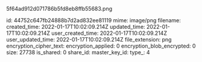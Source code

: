 5f64ad912d071786b5fd8eb8ffb55683.png

id: 44752c647fb24888b7d2ad832ee81119
mime: image/png
filename: 
created_time: 2022-01-17T10:02:09.214Z
updated_time: 2022-01-17T10:02:09.214Z
user_created_time: 2022-01-17T10:02:09.214Z
user_updated_time: 2022-01-17T10:02:09.214Z
file_extension: png
encryption_cipher_text: 
encryption_applied: 0
encryption_blob_encrypted: 0
size: 27738
is_shared: 0
share_id: 
master_key_id: 
type_: 4